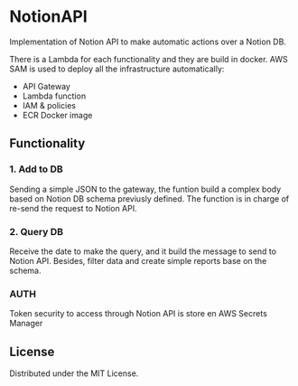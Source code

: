 # NotionAPI
Implementation of Notion API to make automatic actions over a Notion DB.

There is a Lambda for each functionality and they are build in docker.
AWS SAM is used to deploy all the infrastructure automatically: 
 - API Gateway
 - Lambda function
 - IAM & policies
 - ECR Docker image

## Functionality
### 1. Add to DB
Sending a simple JSON to the gateway, the funtion build a complex body based on Notion DB schema previusly defined. The function is in charge of re-send the request to Notion API.

### 2. Query DB
Receive the date to make the query, and it build the message to send to Notion API. Besides, filter data and create simple reports base on the schema.

### AUTH
Token security to access through Notion API is store en AWS Secrets Manager

## License
Distributed under the MIT License.


